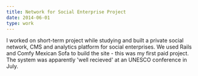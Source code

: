 ```yaml
---
title: Network for Social Enterprise Project
date: 2014-06-01
type: work
---
```

I worked on short-term project while studying and built a private social network, CMS and analytics platform for social enterprises. We used Rails and Comfy Mexican Sofa to build the site - this was my first paid project. The system was apparently 'well recieved' at an UNESCO conference in July.
